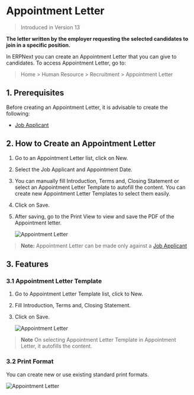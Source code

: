 <!-- add-breadcrumbs -->

# Appointment Letter
> Introduced in Version 13

**The letter written by the employer requesting the selected candidates to join in a specific position.**


In ERPNext you can create an Appointment Letter that you can give to candidates. To access Appointment Letter, go to:

> Home > Human Resource > Recruitment > Appointment Letter

## 1. Prerequisites

Before creating an Appointment Letter, it is advisable to create the following:

* [Job Applicant](/docs/v12/user/manual/en/human-resources/job-applicant)

## 2. How to Create an Appointment Letter
1. Go to an Appointment Letter list, click on New.
1. Select the Job Applicant and Appointment Date.
1. You can manually fill Introduction, Terms and, Closing Statement or select an Appointment Letter Template to autofill the content. You can create new Appointment Letter Templates to select them easily.
1. Click on Save.
1. After saving, go to the Print View to view and save the PDF of the Appointment letter.

    <img class="screenshot" alt="Appointment Letter" src="{{docs_base_url}}/v12/assets/img/human-resources/appointment-letter.png">

> **Note:** Appointment Letter can be made only against a [Job Applicant](/docs/v12/user/manual/en/human-resources/job-applicant)

## 3. Features

### 3.1 Appointment Letter Template


1. Go to Appointment Letter Template list, click to New.
1. Fill Introduction, Terms and, Closing Statement.
1. Click on Save.

    <img class="screenshot" alt="Appointment Letter" src="{{docs_base_url}}/v12/assets/img/human-resources/appointment-letter-template.png">

> **Note** On selecting Appointment Letter Template in Appointment Letter, it autofills the content.

### 3.2 Print Format
You can create new or use existing standard print formats.

![Appointment Letter](/docs/v12/assets/img/human-resources/standard-appointment-letter.png)
